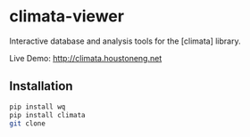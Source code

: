 climata-viewer
==============

Interactive database and analysis tools for the [climata] library.

Live Demo: <http://climata.houstoneng.net>

## Installation

```bash
pip install wq
pip install climata
git clone
```
